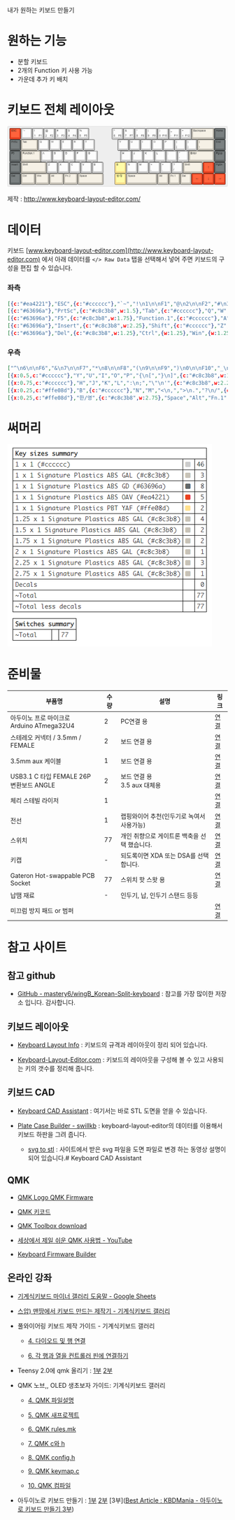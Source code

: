 # 

내가 원하는 키보드 만들기

# 원하는 기능

- 분할 키보드
- 2개의 Function 키 사용 가능
- 가운데 추가 키 배치

## 

# 키보드 전체 레이아웃

![layout](https://github.com/gyuha/my-keyboard/blob/main/v2/keyboard-layout.png?raw=true)

제작 : http://www.keyboard-layout-editor.com/

## 

# 데이터

키보드 [www.keyboard-layout-editor.com](http://www.keyboard-layout-editor.com) 에서 아래 데이터를 `</> Raw Data` 탭을 선택해서 넣어 주면 키보드의 구성을 편집 할 수 있습니다.

### 좌측

```json
[{c:"#ea4221"},"ESC",{c:"#cccccc"},"`~","!\n1\n\nF1","@\n2\n\nF2","#\n3\n\nF3","$\n4\n\nF4","%\n5\n\nF5"],
[{c:"#63696a"},"PrtSc",{c:"#c8c3b8",w:1.5},"Tab",{c:"#cccccc"},"Q","W","E","R","T"],
[{c:"#63696a"},"F5",{c:"#c8c3b8",w:1.75},"Function.1",{c:"#cccccc"},"A","S","D","F","G"],
[{c:"#63696a"},"Insert",{c:"#c8c3b8",w:2.25},"Shift",{c:"#cccccc"},"Z","X","C","V","B"],
[{c:"#63696a"},"Del",{c:"#c8c3b8",w:1.25},"Ctrl",{w:1.25},"Win",{w:1.25},"Alt",{w:1.25},"Fn.2",{w:2.25},"Space"]
```

### 우측

```json
["^\n6\n\nF6","&\n7\n\nF7","*\n8\n\nF8","(\n9\n\nF9",")\n0\n\nF10","_\n-\n\nF11","+\n=\n\nF12",{c:"#c8c3b8",w:2},"Backspace",{c:"#63696a"},"Home"],
[{x:0.5,c:"#cccccc"},"Y","U","I","O","P","{\n[","}\n]",{c:"#c8c3b8",w:1.5},"|\n\\",{c:"#63696a"},"End"],
[{x:0.75,c:"#cccccc"},"H","J","K","L",":\n;","\"\n'",{c:"#c8c3b8",w:2.25},"Enter",{c:"#63696a"},"PgUp"],
[{x:0.25,c:"#ffe08d"},"B",{c:"#cccccc"},"N","M","<\n,",">\n.","?\n/",{c:"#c8c3b8",w:1.75},"Shift",{c:"#ea4221",a:7},"↑",{c:"#63696a",a:4},"PgDn"],
[{x:0.25,c:"#ffe08d"},"한/영",{c:"#c8c3b8",w:2.75},"Space","Alt","Fn.1","Del",{c:"#ea4221",a:7},"←","↓","→"]
```

# 써머리

![요약](https://github.com/gyuha/my-keyboard/blob/main/v2/keylayout-summary.png?raw=true)

# 준비물

| 부품명                                    | 수량  | 설명                        | 링크                                                                                                                   |
| -------------------------------------- | --- | ------------------------- | -------------------------------------------------------------------------------------------------------------------- |
| 아두이노 프로 마이크로<br/>Arduino ATmega32U4    | 2   | PC연결 용                    | [연결](https://ko.aliexpress.com/item/1348800135.html?gatewayAdapt=glo2kor&spm=a2g0o.9042311.0.0.7f234c4dRKXC3b)       |
| 스테레오 커넥터 / 3.5mm / FEMALE              | 2   | 보드 연결 용                   | [연결](https://www.devicemart.co.kr/goods/view?no=2679)                                                                |
| 3.5mm aux 케이블                          | 1   | 보드 연결 용                   | [연결](https://www.devicemart.co.kr/goods/view?no=1223097)                                                             |
| USB3.1 C 타입 FEMALE 26P <br/>변환보드 ANGLE | 2   | 보드 연결 용<br/>3.5 aux 대체용   | [연결](https://www.devicemart.co.kr/goods/view?no=13003211)                                                            |
| 체리 스테빌 라이저                             | 1   |                           | [연결](https://smartstore.naver.com/whatkey/products/5153072093)                                                       |
| 전선                                     | 1   | 랩핑와이어 추천(인두기로 녹여서 사용가능)   | [연결](https://www.devicemart.co.kr/goods/view?no=1274107)                                                             |
| 스위치                                    | 77  | 개인 취향으로 게이트론 백축을 선택 했습니다. | [연결](https://smartstore.naver.com/happysaturday/products/5541876955)                                                 |
| 키캡                                     | -   | 되도록이면 XDA 또는 DSA를 선택 합니다. | [연결](https://ko.aliexpress.com/item/1005003510911114.html?gatewayAdapt=glo2kor&spm=a2g0o.9042311.0.0.bb0d4c4d3XOUd6) |
| Gateron Hot-swappable PCB Socket       | 77  | 스위치 핫 스왓 용                | [연결](https://ko.aliexpress.com/item/1005002637150446.html)                                                           |
| 납땜 재료                                  | -   | 인두기, 납, 인두기 스탠드 등등        |                                                                                                                      |
| 미끄럼 방지 패드 or 범퍼                        |     |                           | [연결](https://smartstore.naver.com/mg9000/products/3289975643)                                                        |

# 참고 사이트

## 참고 github

* [GitHub - mastery6/wingB_Korean-Split-keyboard](https://github.com/mastery6/wingB_Korean-Split-keyboard) : 참고를 가장 많이한 저장소 입니다. 감사합니다.



## 키보드 레이아웃

* [Keyboard Layout Info](http://kbdlayout.info/) : 키보드의 규격과 레이아웃이 정리 되어 있습니다.

* [Keyboard-Layout-Editor.com](http://www.keyboard-layout-editor.com/) : 키보드의 레이아웃을 구성해 볼 수 있고 사용되는 키의 갯수를 정리해 줍니다.



## 키보드 CAD

- [Keyboard CAD Assistant](http://www.keyboardcad.com/) : 여기서는 바로 STL 도면을 얻을 수 있습니다.

- [Plate Case Builder - swillkb](http://builder.swillkb.com/) : keyboard-layout-editor의 데이터를 이용해서 키보드 하판을 그려 줍니다.
  
  - [svg to stl](http://builder-docs.swillkb.com/pro-tips/#svg-to-stl-conversion) : 사이트에서 받은 svg 파일을 도면 파일로 변경 하는 동영상 설명이 되어 있습니다.# Keyboard CAD Assistant



## QMK

* [QMK Logo QMK Firmware](https://qmk.fm/)

* [QMK  키코드](https://docs.qmk.fm/#/keycodes)

* [QMK Toolbox download](https://github.com/qmk/qmk_toolbox/releases)

* [세상에서 제일 쉬운 QMK 사용법 - YouTube](https://www.youtube.com/c/TeleV2/search?query=qmk)

* [Keyboard Firmware Builder](https://kbfirmware.com/)



## 온라인 강좌

* [기계식키보드 마이너 갤러리 도움말 - Google Sheets](https://docs.google.com/spreadsheets/d/1DJDHeYMjaFfE15rE-lezlNs-_lD4InzRbwcVyTJKrkc/edit#gid=986385303)

* [스압) 맨땅에서 키보드 만드는 제작기 - 기계식키보드 갤러리](https://gall.dcinside.com/mgallery/board/view?id=mechanicalkeyboard&no=830197)

* 풀와이어링 키보드 제작 가이드 - 기계식키보드 갤러리
  
  * [4. 다이오드 및 행 연결](https://gall.dcinside.com/mgallery/board/view?id=mechanicalkeyboard&no=395243)
  
  * [6. 각 행과 열을 컨트롤러 핀에 연결하기](https://gall.dcinside.com/mgallery/board/view?id=mechanicalkeyboard&no=395287)

* Teensy 2.0에 qmk 올리기 : [1부](https://gall.dcinside.com/mechanicalkeyboard/395303) [2부](https://gall.dcinside.com/mechanicalkeyboard/395319)

* QMK 노브,, OLED 생초보자 가이드: 기계식키보드 갤러리
  
  * [4. QMK 파일설명](https://gall.dcinside.com/mgallery/board/view/?id=mechanicalkeyboard&no=622220)
  
  * [5. QMK 새프로젝트](https://gall.dcinside.com/mgallery/board/view/?id=mechanicalkeyboard&no=624502)
  
  * [6. QMK rules.mk](https://gall.dcinside.com/mgallery/board/view/?id=mechanicalkeyboard&no=624556)
  
  * [7. QMK c와 h](https://gall.dcinside.com/mgallery/board/view/?id=mechanicalkeyboard&no=624636)
  
  * [8. QMK config.h](https://gall.dcinside.com/mgallery/board/view/?id=mechanicalkeyboard&no=624668)
  
  * [9. QMK keymap.c](https://gall.dcinside.com/mgallery/board/view/?id=mechanicalkeyboard&no=625890)
  
  * [10. QMK 컴파일](https://gall.dcinside.com/mgallery/board/view/?id=mechanicalkeyboard&no=625963)

* 아두이노로 키보드 만들기 : [1부](http://www.kbdmania.net/xe/best_article/8635141) [2부](http://www.kbdmania.net/xe/best_article/8639304) [3부]([Best Article : KBDMania - 아두이노로 키보드 만들기 3부](http://www.kbdmania.net/xe/best_article/8640469))
